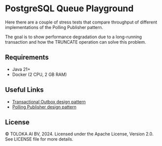 # PostgreSQL Queue Playground

Here there are a couple of stress tests that compare throughput of different implementations of the Polling Publisher
pattern.

The goal is to show performance degradation due to a long-running transaction and how the TRUNCATE operation can solve
this problem.

Requirements
--------------

- Java 21+
- Docker (2 CPU, 2 GB RAM)

Useful Links
--------------

- [Transactional Outbox design pattern](https://microservices.io/patterns/data/transactional-outbox.html)
- [Polling Publisher design pattern](https://microservices.io/patterns/data/polling-publisher.html)

License
-------
© TOLOKA AI BV, 2024. Licensed under the Apache License, Version 2.0. See LICENSE file for more details.